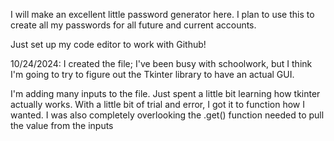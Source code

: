 I will make an excellent little password generator here. I plan to use this to create all my passwords for all future and current accounts.

Just set up my code editor to work with Github!

10/24/2024:
I created the file; I've been busy with schoolwork, but I think I'm going to try to figure out the Tkinter library to have an actual GUI.

I'm adding many inputs to the file. Just spent a little bit learning how tkinter actually works. With a little bit of trial and error, I got it to function how I wanted. 
I was also completely overlooking the .get() function needed to pull the value from the inputs


